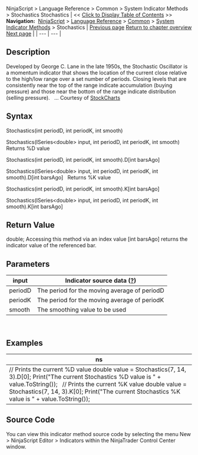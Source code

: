 ﻿
NinjaScript \> Language Reference \> Common \> System Indicator Methods \> Stochastics
Stochastics
| \<\< [Click to Display Table of Contents](stochastics.md) \>\> **Navigation:**     [NinjaScript](ninjascript.md) \> [Language Reference](language_reference_wip.md) \> [Common](common.md) \> [System Indicator Methods](indicators.md) \> Stochastics | [Previous page](standard_error_stderror.md) [Return to chapter overview](indicators.md) [Next page](stochastics_fast.md) |
| --- | --- |
## Description
Developed by George C. Lane in the late 1950s, the Stochastic Oscillator is a momentum indicator that shows the location of the current close relative to the high/low range over a set number of periods. Closing levels that are consistently near the top of the range indicate accumulation (buying pressure) and those near the bottom of the range indicate distribution (selling pressure). 
 
... Courtesy of [StockCharts](http://stockcharts.com/school/doku.php?id=chart_school:technical_indicators:stochastic_oscillator_fast_slow_and_full)

## Syntax
Stochastics(int periodD, int periodK, int smooth)  

Stochastics(ISeries\<double\> input, int periodD, int periodK, int smooth)
 
Returns %D value  

Stochastics(int periodD, int periodK, int smooth).D\[int barsAgo]  

Stochastics(ISeries\<double\> input, int periodD, int periodK, int smooth).D\[int barsAgo]
 
Returns %K value  

Stochastics(int periodD, int periodK, int smooth).K\[int barsAgo]  

Stochastics(ISeries\<double\> input, int periodD, int periodK, int smooth).K\[int barsAgo]

## Return Value
double; Accessing this method via an index value \[int barsAgo] returns the indicator value of the referenced bar.

## Parameters

| input | Indicator source data ([?](valid_input_data_for_indicator.md)) |
| --- | --- |
| periodD | The period for the moving average of periodD |
| periodK | The period for the moving average of periodK |
| smooth | The smoothing value to be used |
 
## 
## Examples

| ns |
| --- |
| // Prints the current %D value double value \= Stochastics(7, 14, 3).D\[0]; Print("The current Stochastics %D value is " \+ value.ToString());   // Prints the current %K value double value \= Stochastics(7, 14, 3).K\[0]; Print("The current Stochastics %K value is " \+ value.ToString()); |

## Source Code
You can view this indicator method source code by selecting the menu New \> NinjaScript Editor \> Indicators within the NinjaTrader Control Center window.
